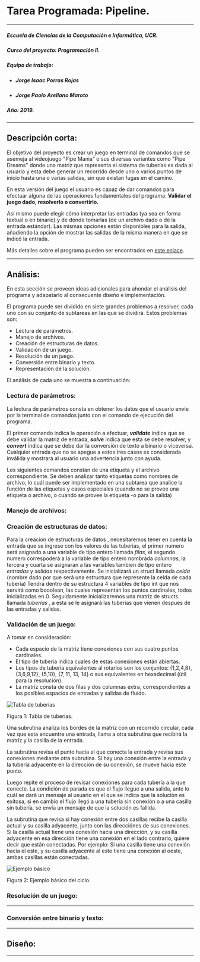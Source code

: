 # Tarea Programada: Pipeline.

---
##### Escuela de Ciencias de la Computación e Informática, UCR.

##### Curso del proyecto: Programación II.

##### Equipo de trabajo:

* ##### Jorge Isaac Porras Rojas
* ##### Jorge Paolo Arellano Maroto

##### Año: 2019.

---

## Descripción corta:

El objetivo del proyecto es crear un juego en terminal de comandos que se asemeja
al videojuego "Pipe Mania" o sus diversas variantes como "Pipe Dreams" donde una
matriz que representa el sistema de tuberías es dada al usuario y esta debe
generar un recorrido desde uno o varios puntos de inicio hasta una o varias salidas,
sin que existan fugas en el camino.

En esta versión del juego el usuario es capaz de dar comandos para efectuar alguna de
las operaciones fundamentales del programa: **Validar el juego dado, resolverlo o
convertirlo.**

Así mismo puede elegir cómo interpretar las entradas (ya sea en forma textual o
en binario) y de dónde tomarlas (de un archivo dado o de la entrada estándar). Las
mismas opciones están disponibles para la salida, añadiendo la opción de mostrar
las salidas de la misma manera en que se indicó la entrada.

Más detalles sobre el programa pueden ser encontrados en
[este enlace](http://jeisson.ecci.ucr.ac.cr/progra2/2019b/proyectos/pipe_leak/ "Fuga en la tubería").

---

## Análisis:

En esta sección se proveen ideas adicionales para ahondar el análisis del programa
y adapatarlo al consecuente diseño e implementación.

El programa puede ser dividido en siete grandes problemas a resolver, cada uno
con su conjunto de subtareas en las que se dividirá. Estos problemas son:

* Lectura de parámetros.
* Manejo de archivos.
* Creación de estructuras de datos.
* Validación de un juego.
* Resolución de un juego.
* Conversión entre binario y texto.
* Representación de la solución.

El análisis de cada uno se muestra a continuación:

### Lectura de parámetros:

La lectura de parámetros consta en obtener los datos que el usuario envíe por la
terminal de comandos junto con el comando de ejecución del programa.

El primer comando indica la operación a efectuar, ***validate*** indica que se debe
validar la matriz de entrada, ***solve*** indica que esta se debe resolver, y
***convert*** indica que se debe dar la conversión de texto a binario o viceversa.
Cualquier entrada que no se apegue a estos tres casos es considerada inválida y
mostrará al usuario una advertencia junto con ayuda.

Los siguientes comandos constan de una etiqueta y el archivo correspondiente. Se
deben analizar tanto etiquetas como nombres de archivo, lo cuál puede ser
implementado en una subtarea que analice la función de las etiquetas y casos
especiales (cuando no se provee una etiqueta o archivo, o cuando se provee la
etiqueta -o para la salida)

### Manejo de archivos:

### Creación de estructuras de datos:
Para la creacion de estructuras de datos , necesitaremos tener en cuenta la entrada
que se ingrese con los valores de las tuberías, el primer numero será asignado a una
variable de tipo entero llamada *filas*, el segundo numero correspoderá a la variable
de tipo entero nombrada *columnas*, la tercera y cuarta se asignaran a las variables
tambien de tipo entero *entradas* y *salidas* respectivamente. Se inicializará un struct llamada *celda* (nombre dado por que será una estructura que represente la celda de cada tubería) Tendrá dentro de su estructura 4 variables de tipo int que nos servirá como booolean, las cuales representan los puntos cardinales, todos inicializadas en 0. Seguidamente inicializaremos una matriz de structs llamada *tuberías* , a esta se le asignará las tuberias que vienen despues de las entradas y salidas.
### Validación de un juego:

A tomar en consideración:

* Cada espacio de la matriz tiene conexiones con sus cuatro puntos cardinales.
* El tipo de tubería indica cuales de estas conexiones están abiertas.
* Los tipos de tubería equivalentes al rotarlos son los conjuntos: {1,2,4,8},
{3,6,9,12}, {5,10}, {7, 11, 13, 14} o sus equivalentes en hexadecimal (útil para
  la resolución).
* La matríz consta de dos filas y dos columnas extra, correspondientes a los
posibles espacios de entradas y salidas de fluído.

![Tabla de tuberías](https://i.imgur.com/fi3kcuz.png)

Figura 1: Tabla de tuberías.

Una subrutina analiza los bordes de la matriz con un recorrido circular, cada vez
que esta encuentre una entrada, llama a otra subrutina que recibirá la matríz y
la casilla de la entrada.

La subrutina revisa el punto hacia el que conecta la entrada y revisa sus
conexiones mediante otra subrutina. Si hay una conexión entre la entrada y la
tubería adyacente en la dirección de su conexión, se mueve hacia este punto.

Luego repite el proceso de revisar conexiones para cada tubería a la que conecte.
La condición de parada es que el flujo llegue a una salida, ante lo cuál se dará
un mensaje al usuario en el que se indica que la solución es exitosa, si
en cambio el flujo  llegó a una tubería sin conexión o a una casilla sin tubería,
se envía un mensaje de que la solución es fallida.

La subrutina que revisa si hay conexión entre dos casillas recibe la casilla actual
y su casilla adyacente, junto con las direcciónes de sus conexiones. Si la casilla
actual tiene una conexión hacia una dirección, y su casilla adyacente en esa dirección
tiene una conexión en el lado contrario, quiere decir que están conectadas. Por
ejemplo: Si una casilla tiene una conexión hacia el este, y su casilla adyacente
al este tiene una conexión al oeste, ambas casillas están conectadas.

![Ejemplo básico](https://i.imgur.com/GCiBeGk.png)

Figura 2: Ejemplo básico del ciclo.


### Resolución de un juego:

---

### Conversión entre binario y texto:

---

## Diseño:

---
